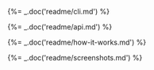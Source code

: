 
{%= _.doc('readme/cli.md') %}

{%= _.doc('readme/api.md') %}

{%= _.doc('readme/how-it-works.md') %}

{%= _.doc('readme/screenshots.md') %}